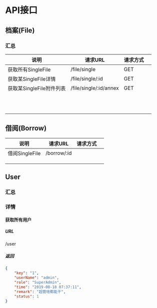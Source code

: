 # API接口



## 档案(File)

### 汇总
| 说明                     | 请求URL                | **请求方式** |      |
| ------------------------ | ---------------------- | ------------ | ---- |
| 获取所有SingleFile       | /file/single           | GET          |      |
| 获取某SingleFile详情     | /file/single/:id       | GET          |      |
| 获取某SingleFile附件列表 | /file/single/:id/annex | GET          |      |
|                          |                        |              |      |
|                          |                        |              |      |
|                          |                        |              |      |
|                          |                        |              |      |
|                          |                        |              |      |
|                          |                        |              |      |
|                          |                        |              |      |
|                          |                        |              |      |
|                          |                        |              |      |
|                          |                        |              |      |
|                          |                        |              |      |



## 借阅(Borrow)

| 说明           | 请求URL     | 请求方式 |      |
| -------------- | ----------- | -------- | ---- |
| 借阅SingleFile | /borrow/:id |          |      |
|                |             |          |      |
|                |             |          |      |
|                |             |          |      |

## User
### 汇总

### 详情
#### 获取所有用户

##### URL
/user
    
##### 返回
```JSON
{
    "key": "1",
    "userName": "admin",
    "role": "SuperAdmin",
    "time": "2019-08-18 07:37:11",
    "remark": "超管啥都能干",
    "status": 1
}
```
